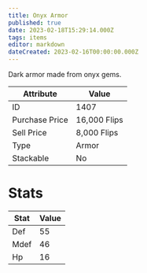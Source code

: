 ```yaml
---
title: Onyx Armor
published: true
date: 2023-02-18T15:29:14.000Z
tags: items
editor: markdown
dateCreated: 2023-02-16T00:00:00.000Z
---
```


Dark armor made from onyx gems.

|Attribute|Value|
|-|-|
|ID|1407|
|Purchase Price|16,000 Flips|
|Sell Price|8,000 Flips|
|Type|Armor|
|Stackable|No|

# Stats
|Stat|Value|
|-|-|
|Def|55|
|Mdef|46|
|Hp|16|

